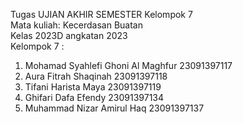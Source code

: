 Tugas UJIAN AKHIR SEMESTER Kelompok 7 <br>
Mata kuliah: Kecerdasan Buatan <br>
Kelas 2023D angkatan 2023 <br>
Kelompok 7 :
<ol>
  <li>Mohamad Syahlefi Ghoni Al Maghfur 23091397117</li>
  <li>Aura Fitrah Shaqinah 23091397118</li>
  <li>Tifani Harista Maya 23091397119</li>
  <li>Ghifari Dafa Efendy 23091397134</li>
  <li>Muhammad Nizar Amirul Haq 23091397137</li>
</ol>
